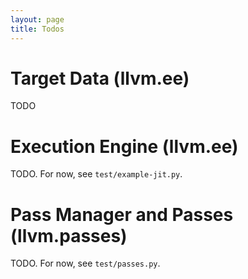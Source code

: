 ```yaml
---
layout: page
title: Todos
---
```



# Target Data (llvm.ee)

TODO


# Execution Engine (llvm.ee)

TODO. For now, see `test/example-jit.py`.


# Pass Manager and Passes (llvm.passes)

TODO. For now, see `test/passes.py`.


